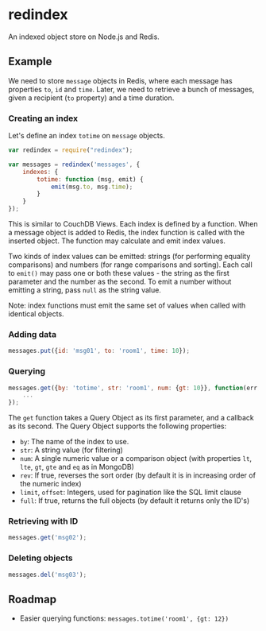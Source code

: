 redindex
========

An indexed object store on Node.js and Redis.

## Example ##

We need to store `message` objects in Redis, where each message has properties `to`, `id` and `time`. Later, we need to retrieve a bunch of messages, given a recipient (`to` property) and a time duration.

### Creating an index ###

Let's define an index `totime` on `message` objects.

```javascript
var redindex = require("redindex");

var messages = redindex('messages', {
	indexes: {
		totime: function (msg, emit) {
			emit(msg.to, msg.time);
		}
	}
});
```

This is similar to CouchDB Views. Each index is defined by a function. When a message object is added to Redis, the index function is called with the inserted object. The function may calculate and emit index values.

Two kinds of index values can be emitted: strings (for performing equality comparisons) and numbers (for range comparisons and sorting). Each call to `emit()` may pass one or both these values - the string as the first parameter and the number as the second. To emit a number without emitting a string, pass `null` as the string value.

Note: index functions must emit the same set of values when called with identical objects.

### Adding data ###

```javascript
messages.put({id: 'msg01', to: 'room1', time: 10});
```

### Querying ###

```javascript
messages.get({by: 'totime', str: 'room1', num: {gt: 10}}, function(err, res) {
	...
});
```

The `get` function takes a Query Object as its first parameter, and a callback as its second. The Query Object supports the following properties:

 - `by`: The name of the index to use.
 - `str`: A string value (for filtering)
 - `num`: A single numeric value or a comparison object (with properties `lt`, `lte`, `gt`, `gte` and `eq` as in MongoDB)
 - `rev`: If true, reverses the sort order (by default it is in increasing order of the numeric index)
 - `limit`, `offset`: Integers, used for pagination like the SQL limit clause
 - `full`: If true, returns the full objects (by default it returns only the ID's)

### Retrieving with ID ###

```javascript
messages.get('msg02');
```

### Deleting objects ###

```javascript
messages.del('msg03');
```

## Roadmap ##

 - Easier querying functions: `messages.totime('room1', {gt: 12})`
